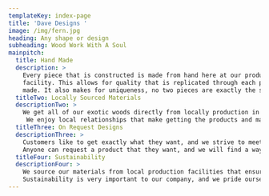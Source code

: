 ```yaml
---
templateKey: index-page
title: 'Dave Designs '
image: /img/fern.jpg
heading: Any shape or design
subheading: Wood Work With A Soul
mainpitch:
  title: Hand Made
  description: >
    Every piece that is constructed is made from hand here at our production
    facility. This allows for quality that is replicated through each piece
    made. It also makes for uniqueness, no two pieces are exactly the same.
  titleTwo: Locally Sourced Materials
  descriptionTwo: >
    We get all of our exotic woods directly from locally production in New Hampshire.
     We enjoy local relationships that make getting the products and materials we need easy.
  titleThree: On Request Designs
  descriptionThree: >
    Customers like to get exactly what they want, and we strive to meet them in that goal.
    Anyone can request a product that they want, and we will find a way to design it with a unique flair.
  titleFour: Sustainability
  descriptionFour: >
    We source our materials from local production facilities that ensure sustainable practices.
    Sustainability is very important to our company, and we pride ourselves on our dedication to it.
---
```

